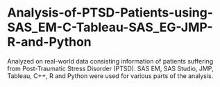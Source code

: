 # Analysis-of-PTSD-Patients-using-SAS_EM-C-Tableau-SAS_EG-JMP-R-and-Python
Analyzed on real-world data consisting information of patients suffering from Post-Traumatic Stress Disorder (PTSD). SAS EM, SAS Studio, JMP, Tableau, C++, R and Python were used for various parts of the analysis.
